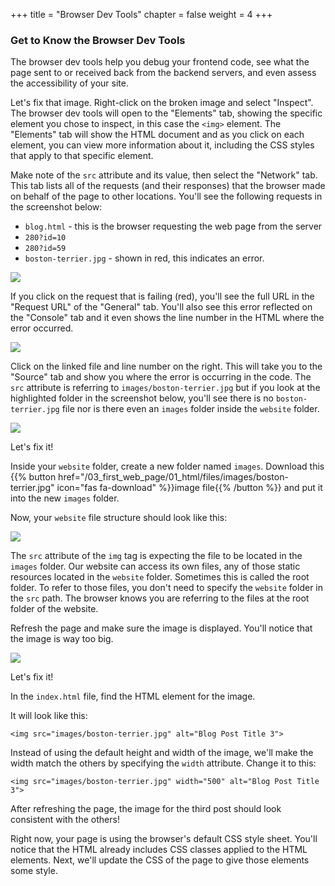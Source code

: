 +++
title = "Browser Dev Tools"
chapter = false
weight = 4
+++

### Get to Know the Browser Dev Tools

The browser dev tools help you debug your frontend code, see what the page sent to or received back from the backend servers, and even assess the accessibility of your site.

Let's fix that image. Right-click on the broken image and select "Inspect". The browser dev tools will open to the "Elements" tab, showing the specific element you chose to inspect, in this case the `<img>` element. The "Elements" tab will show the HTML document and as you click on each element, you can view more information about it, including the CSS styles that apply to that specific element.

Make note of the `src` attribute and its value, then select the "Network" tab. This tab lists all of the requests (and their responses) that the browser made on behalf of the page to other locations. You'll see the following requests in the screenshot below:

- `blog.html` - this is the browser requesting the web page from the server
- `280?id=10`
- `280?id=59`
- `boston-terrier.jpg` - shown in red, this indicates an error.

![](../../images/network-tab.png)

If you click on the request that is failing (red), you'll see the full URL in the "Request URL" of the "General" tab. You'll also see this error reflected on the "Console" tab and it even shows the line number in the HTML where the error occurred.

![](../../images/console-tab.png)

Click on the linked file and line number on the right. This will take you to the "Source" tab and show you where the error is occurring in the code. The `src` attribute is referring to `images/boston-terrier.jpg` but if you look at the highlighted folder in the screenshot below, you'll see there is no `boston-terrier.jpg` file nor is there even an `images` folder inside the `website` folder.

![](../../images/source-tab.png)

Let's fix it!

Inside your `website` folder, create a new folder named `images`. Download this {{% button href="/03_first_web_page/01_html/files/images/boston-terrier.jpg" icon="fas fa-download" %}}image file{{% /button %}} and put it into the new `images` folder.

Now, your `website` file structure should look like this:

![](../../images/website-file-structure.png)

The `src` attribute of the `img` tag is expecting the file to be located in the `images` folder. Our website can access its own files, any of those static resources located in the `website` folder. Sometimes this is called the root folder. To refer to those files, you don't need to specify the `website` folder in the `src` path. The browser knows you are referring to the files at the root folder of the website.

Refresh the page and make sure the image is displayed. You'll notice that the image is way too big.

![](../../images/image-too-big.png)

Let's fix it!

In the `index.html` file, find the HTML element for the image.

It will look like this:

```
<img src="images/boston-terrier.jpg" alt="Blog Post Title 3">
```

Instead of using the default height and width of the image, we'll make the width match the others by specifying the `width` attribute. Change it to this:

```
<img src="images/boston-terrier.jpg" width="500" alt="Blog Post Title 3">
```

After refreshing the page, the image for the third post should look consistent with the others!

Right now, your page is using the browser's default CSS style sheet. You'll notice that the HTML already includes CSS classes applied to the HTML elements. Next, we'll update the CSS of the page to give those elements some style.